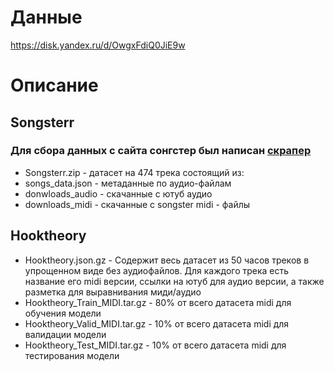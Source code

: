 # Данные
https://disk.yandex.ru/d/OwgxFdiQ0JiE9w

# Описание
## Songsterr


### Для сбора данных с сайта сонгстер был написан [скрапер](https://github.com/nairary/Project-77-DL-in-audio-processing/tree/main/Dataset/Songster)


- Songsterr.zip - датасет на 474 трека состоящий из:
- songs_data.json - метаданные по аудио-файлам
- donwloads_audio - скачанные с ютуб аудио
- downloads_midi - скачанные с songster midi - файлы
## Hooktheory
- Hooktheory.json.gz - Содержит весь датасет из 50 часов треков в упрощенном виде без аудиофайлов. Для каждого трека есть название его midi версии, ссылки на ютуб для аудио версии, а также разметка для выравнивания миди/аудио
- Hooktheory_Train_MIDI.tar.gz - 80% от всего датасета midi для обучения модели
- Hooktheory_Valid_MIDI.tar.gz - 10% от всего датасета midi для валидации модели
- Hooktheory_Test_MIDI.tar.gz  - 10% от всего датасета midi для тестирования модели
